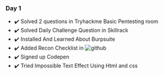 ### Day 1 ###

- ✔️ Solved 2 questions in Tryhackme Basic Pentesting room
- ✔️ Solved Daily Challenge Question in Skillrack
- ✔️ Installed And Learned About Burpsuite
- ✔️ Added Recon Checklist in ![github](https://github.com/)
- ✔️ Signed up Codepen
- ✔️ Tried Impossible Text Effect Using Html and css

